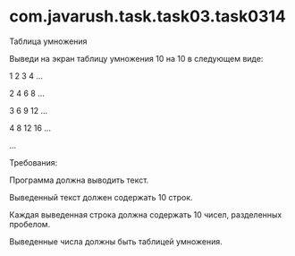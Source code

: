 # com.javarush.task.task03.task0314

Таблица умножения

Выведи на экран таблицу умножения 10 на 10 в следующем виде:

1 2 3 4 ...

2 4 6 8 ...

3 6 9 12 ...

4 8 12 16 ...

...


Требования:


Программа должна выводить текст.

Выведенный текст должен содержать 10 строк.

Каждая выведенная строка должна содержать 10 чисел, разделенных пробелом.

Выведенные числа должны быть таблицей умножения.
